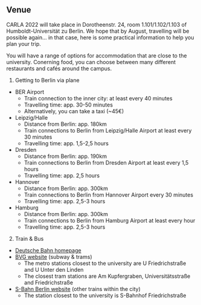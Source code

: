## Venue

CARLA 2022 will take place in Dorotheenstr. 24, room 1.101/1.102/1.103 of Humboldt-Universität zu Berlin. We hope that by August, travelling will be possible again... in that case, here is some practical information to help you plan your trip.

You will have a range of options for accommodation that are close to the university. Conerning food, you can choose between many different restaurants and cafés around the campus.

1. Getting to Berlin via plane
*	BER Airport
    +	Train connection to the inner city: at least every 40 minutes
    +	Travelling time: app. 30-50 minutes
    +	Alternatively, you can take a taxi (~45€)
*	Leipzig/Halle
    +	Distance from Berlin: app. 180km
    +	Train connections to Berlin from Leipzig/Halle Airport at least every 30 minutes
    +	Travelling time: app. 1,5-2,5 hours
*	Dresden
    +	Distance from Berlin: app. 190km
    +	Train connections to Berlin from Dresden Airport at least every 1,5 hours
    +	Travelling time: app. 2,5 hours
*	Hannover
    +	Distance from Berlin: app. 300km
    +	Train connections to Berlin from Hannover Airport every 30 minutes
    +	Travelling time: app. 2,5-3 hours
*	Hamburg
    +	Distance from Berlin: app. 300km
    +	Train connections to Berlin from Hamburg Airport at least every hour
    +	Travelling time: app. 2,5-3 hours


2. Train & Bus
*	[Deutsche Bahn homepage](https://www.bahn.de/)
*	[BVG website](https://www.bvg.de/en) (subway & trams)
    +	The metro stations closest to the university are U Friedrichstraße and U Unter den Linden
    +	The closest tram stations are Am Kupfergraben, Universitätsstraße and Friedrichstraße
*	[S-Bahn Berlin website](https://sbahn.berlin/en/) (other trains within the city)
    +	The station closest to the university is S-Bahnhof Friedrichstraße
